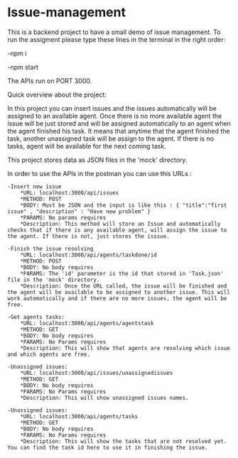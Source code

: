 # Issue-management
This is a backend project to have a small demo of issue management. To run the assigment please type these lines in the terminal in the right order:
  
  -npm i
  
  -npm start
  
The APIs run on PORT 3000.

Quick overview about the project:

  In this project you can insert issues and the issues automatically will be assigned to an available agent. Once there is no more available agent the issue will be just stored and will be assigned automatically to an agent when the agent finished his task. It means that anytime that the agent finished the task, another unassigned task will be assign to the agent. If there is no tasks, agent will be available for the next coming task.
  
  This project stores data as JSON files in the 'mock' directory.
  
  In order to use the APIs in the postman you can use this URLs :
    
    -Insert new issue
        *URL: localhost:3000/api/issues
        *METHOD: POST
        *BODY: Must be JSON and the input is like this : { "title":"first issue" , "description" : "Have new problem" }
        *PARAMS: No params requires
        *Description: This method will store an Issue and automatically checks that if there is any available agent, will assign the issue to the agent. If there is not, just stores the isssue.
        
    -Finish the issue resolving
        *URL: localhost:3000/api/agents/taskdone/id
        *METHOD: POST
        *BODY: No body requires
        *PARAMS: The 'id' parameter is the id that stored in 'Task.json' file in the 'mock' directory.
        *Description: Once the URL called, the issue will be finished and the agent will be available to be assigned to another issue. This will work automatically and if there are no more issues, the agent will be free.
        
    -Get agents tasks:
        *URL: localhost:3000/api/agents/agentstask
        *METHOD: GET
        *BODY: No body requires
        *PARAMS: No Params requires
        *Description: This will show that agents are resolving which issue and which agents are free.
        
    -Unassigned issues:
        *URL: localhost:3000/api/issues/unassignedissues
        *METHOD: GET
        *BODY: No body requires
        *PARAMS: No Params requires
        *Description: This will show unassigned issues names.

    -Unassigned issues:
        *URL: localhost:3000/api/agents/tasks
        *METHOD: GET
        *BODY: No body requires
        *PARAMS: No Params requires
        *Description: This will show the tasks that are not resolved yet. You can find the task id here to use it in finishing the issue.
